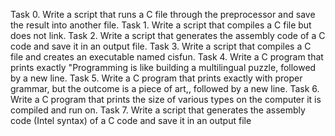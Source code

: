 Task 0. Write a script that runs a C file through the preprocessor and save the result into another file.
Task 1. Write a script that compiles a C file but does not link.
Task 2. Write a script that generates the assembly code of a C code and save it in an output file.
Task 3. Write a script that compiles a C file and creates an executable named cisfun.
Task 4. Write a C program that prints exactly "Programming is like building a multilingual puzzle, followed by a new line.
Task 5. Write a C program that prints exactly with proper grammar, but the outcome is a piece of art,, followed by a new line.
Task 6. Write a C program that prints the size of various types on the computer it is compiled and run on.
Task 7. Write a script that generates the assembly code (Intel syntax) of a C code and save it in an output file
